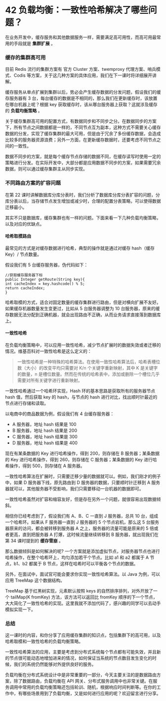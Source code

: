 # 42 负载均衡：一致性哈希解决了哪些问题？

在业务开发中，缓存服务和其他数据服务一样，需要满足高可用性，而高可用最常用的手段就是 **集群扩展** 。

### 缓存的集群高可用

目前 Redis 流行的集群方案有 官方 Cluster 方案、twemproxy 代理方案、哨兵模式、Codis 等方案，关于这几种方案的具体应用，我们在下一课时将详细展开讲解。

缓存服务从单点扩展到集群以后，势必会产生缓存数据的分发问题，假设我们的缓存服务器有 3 台，每台缓存的数据是不相同的，那么我们在更新缓存时，该放置在哪台机器上呢？根据 key 获取缓存时，该从哪台服务器上获取？这就涉及缓存的 **负载均衡策略** 。

关于缓存集群高可用的配置方式，有数据同步和不同步之分。在数据同步的方案下，所有节点之间数据都是一样的，不同节点互为副本，这种方式不需要关心缓存数据的分发，实现了缓存集群的最大可用，但是由于冗余了多份缓存数据，会造成比较多的服务器资源浪费；另外一方面，在更新缓存数据时，还要考虑不同节点之间的一致性。

数据不同步的方案，就是每个缓存节点存储的数据不同，在缓存读写时使用一定的策略进行分发。在实际开发中，大部分都是应用数据不同步的方案，如果需要冗余数据，则可以通过缓存集群主从同步实现。

### 不同路由方案的扩容问题

在第 22 课时讲解数据库分库分表时，我们分析了数据库分库分表扩容的问题，分库分表以后，当存储节点发生增加或减少时，合理的配置分表策略，可以使得数据迁移最小。

其实不只是数据库，缓存集群也有一样的问题。下面来看一下几种负载均衡策略，以及对应的优缺点。

#### 哈希取模路由

最常见的方式是对缓存数据进行哈希，典型的操作就是通过对缓存 hash（缓存 Key）/ 节点数量。

假设我们有 5 台缓存服务器，伪代码如下：

```plaintext
//获取缓存服务器下标 
public Integer getRoute(String key){ 
int cacheIndex = key.hashcode() % 5; 
return cacheIndex; 
} 
```

哈希取模的方式，适合对固定数量的缓存集群进行路由，但是对横向扩展不友好。如果缓存机器数量发生变更过，比如从 5 台服务器调整为 10 台服务器，原来的缓存数据无法分配到正确机器，就会出现路由不正确，从而业务请求直接落到数据库上。

#### 一致性哈希

在负载均衡策略中，可以应用一致性哈希，减少节点扩展时的数据失效或者迁移的情况。维基百科对一致性哈希是这么定义的：

> 一致性哈希是一种特殊的哈希算法。在使用一致性哈希算法后，哈希表槽位数（大小）的改变平均只需要对 K/n 个关键字重新映射，其中 K 是关键字的数量，n 是槽位数量。然而在传统的哈希表中，添加或删除一个槽位几乎需要对所有关键字进行重新映射。

一致性哈希通过一个哈希环实现，Hash 环的基本思路是获取所有的服务器节点 hash 值，然后获取 key 的 hash，与节点的 hash 进行对比，找出顺时针最近的节点进行存储和读取。

以电商中的商品数据为例，假设我们有 4 台缓存服务器：

- A 服务器，地址 hash 结果是 100
- B 服务器，地址 hash 结果是 200
- C 服务器，地址 hash 结果是 300
- D 服务器，地址 hash 结果是 400

现在有某条数据的 Key 进行哈希操作，得到 200，则存储在 B 服务器；某条数据的 Key 进行哈希操作，得到 260，则存储在 C 服务器；某条数据的 Key 进行哈希操作，得到 500，则存储在 A 服务器。

一致性哈希算法在扩展时，只需要迁移少量的数据就可以。例如，我们刚才的例子中，如果 D 服务器下线，原先路由到 D 服务器的数据，只要顺时针迁移到 A 服务器就可以，其他服务器不受影响，我们只需要移动一台机器的数据即可。

一致性哈希虽然对扩容和缩容友好，但是存在另外一个问题，就很容易出现数据倾斜。

相信你已经考虑到了，假设我们有 A、B、C 一直到 J 服务器，总共 10 台，组成一个哈希环。如果从 F 服务器一直到 J 服务器的 5 个节点宕机，那么这 5 台服务器原来的访问，都会被转移到服务器 A 之上，服务器的流量可能是原来的 5 倍或者更高，直到把服务器 A 打爆，这时候流量继续转移到 B 服务器，就出现我们在第 34 课时提到的 **缓存雪崩** 。

那么数据倾斜是如何解决的呢? 一个方案就是添加虚拟节点，对服务器节点也进行哈希操作，在整个哈希环上，均匀添加若干个节点。比如 a1 和 a2 都属于 A 节点，b1、b2 都属于 B 节点，这样在哈希时可以平衡各个节点的数据。

另外，在面试中，面试官可能会要求你实现一致性哈希算法。以 Java 为例，可以应用 TreeMap 这个数据结构。

TreeMap 基于红黑树实现，元素默认按照 keys 的自然排序排列，对外开放了一个 tailMap(K fromKey) 方法，该方法可以返回比 fromKey 顺序的下一个节点，大大简化了一致性哈希的实现。这里我就不添加代码了，感兴趣的同学可以去动手模拟实现一下。

### 总结

这一课时的内容，和你分享了应用缓存集群的知识点，包括集群下的高可用，以及哈希取模和一致性哈希的负载均衡策略。

一致性哈希算法的应用，主要是考虑到分布式系统每个节点都有可能失效，并且新的节点很可能动态地增加进来的情况，如何保证当系统的节点数目发生变化的时候，我们的系统仍然能够对外提供良好的服务。

负载均衡在分布式系统设计中是非常重要的一部分，今天主要关注的是数据路由方案，除了数据路由，负载均衡在 API 网关、分布式服务调用中也非常关键。在服务调用中常用的负载均衡策略还包括轮训、随机，根据响应时间判断等。在你的工作中，有哪些场景用到了负载均衡，又是如何进行应用的呢？欢迎留言进行分享。
